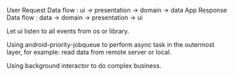 User Request Data flow : ui   -> presentation -> domain       -> data
App Response Data flow : data -> domain       -> presentation -> ui
            
Let ui listen to all events from os or library.

Using android-priority-jobqueue to perform async task in the outermost 
layer, for example: read data from remote server or local.

Using background interactor to do complex business.